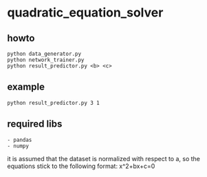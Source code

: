 # quadratic_equation_solver

## howto

```
python data_generator.py
python network_trainer.py
python result_predictor.py <b> <c> 
```

## example

```
python result_predictor.py 3 1
```

## required libs

```
- pandas
- numpy
```

it is assumed that the dataset is normalized with respect to a, so the equations stick to the following format: x^2+bx+c=0  
